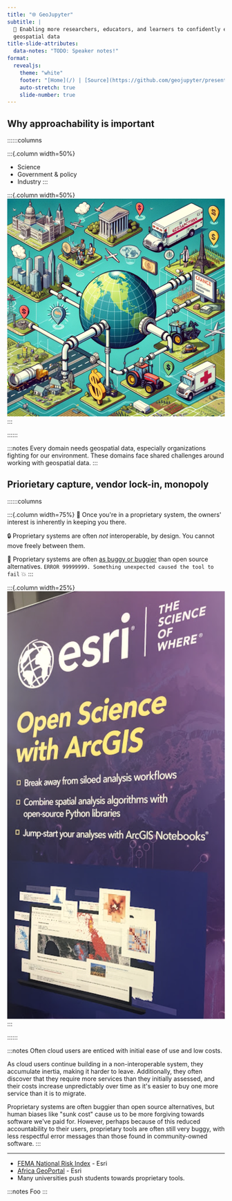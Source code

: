 ```yaml
---
title: "🌐 GeoJupyter"
subtitle: |
  💪 Enabling more researchers, educators, and learners to confidently engage with
  geospatial data
title-slide-attributes:
  data-notes: "TODO: Speaker notes!"
format:
  revealjs:
    theme: "white"
    footer: "[Home](/) | [Source](https://github.com/geojupyter/presentation-debrief)"
    auto-stretch: true 
    slide-number: true
---
```


## Why approachability is important

::::::columns

:::{.column width=50%}
* Science
* Government & policy
* Industry
:::

:::{.column width=50%}
![Geospatial data: the "crude oil" of modern data](/assets/geospatial-data-as-crude-oil.png)
:::

::::::


:::notes
Every domain needs geospatial data, especially organizations fighting for our
environment.
These domains face shared challenges around working with geospatial data.
:::


## Priorietary capture, vendor lock-in, monopoly


::::::columns

:::{.column width=75%}
:stop_sign: Once you're in a proprietary system, the owners' interest is inherently in
keeping you there.

:lock: Proprietary systems are often _not_ interoperable, by design.
You cannot move freely between them.

:bug: Proprietary systems are often [as buggy or
buggier](https://www.reddit.com/r/ArcGIS/comments/1dp7308/i_feel_like_esri_releases_buggy_af_updates/) than open source alternatives. `ERROR 99999999. Something unexpected caused the tool to fail` :boom:
:::

:::{.column width=25%}
![Open science with closed software?](/assets/open-science-with-arcgis.png)
:::

::::::

:::notes
Often cloud users are enticed with initial ease of use and low costs.

As cloud users continue building in a non-interoperable system, they accumulate inertia,
making it harder to leave.
Additionally, they often discover that they require more services than they initially
assessed, and their costs increase unpredictably over time as it's easier to buy one
more service than it is to migrate.

Proprietary systems are often buggier than open source alternatives, but human biases
like "sunk cost" cause us to be more forgiving towards software we've paid for. However,
perhaps because of this reduced accountability to their users, proprietary tools are
often still very buggy, with less respectful error messages than those found in
community-owned software.
:::

---

* [FEMA National Risk Index](https://hazards.fema.gov/nri/) - Esri
* [Africa GeoPortal](https://www.africageoportal.com/) - Esri
* Many universities push students towards proprietary tools.


:::notes
Foo
:::
